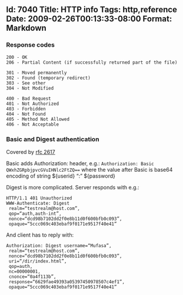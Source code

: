 Id: 7040
Title: HTTP info
Tags: http,reference
Date: 2009-02-26T00:13:33-08:00
Format: Markdown
--------------
### Response codes

```
200 - OK
206 - Partial Content (if successfully returned part of the file)

301 - Moved permanently
302 - Found (temporary redirect)
303 - See other
304 - Not Modified

400 - Bad Request
401 - Not Authorized
403 - Forbidden
404 - Not Found
405 - Method Not Allowed
406 - Not Acceptable
```

### Basic and Digest authentication

Covered by [rfc 2617](http://www.ietf.org/rfc/rfc2617.txt)

Basic adds Authorization: header, e.g.:
`Authorization: Basic QWxhZGRpbjpvcGVuIHNlc2FtZQ==` where the value
after Basic is base64 encoding of string \${userid} “:” \${password}

Digest is more complicated. Server responds with e.g.:
```
HTTP/1.1 401 Unauthorized
WWW-Authenticate: Digest
 realm=“testrealm@host.com”,
 qop=“auth,auth-int”,
 nonce=“dcd98b7102dd2f0e8b11d0f600bfb0c093”,
 opaque=“5ccc069c403ebaf9f0171e9517f40e41”
```

And client has to reply with:
```
Authorization: Digest username=“Mufasa”,
 realm=“testrealm@host.com”,
 nonce=“dcd98b7102dd2f0e8b11d0f600bfb0c093”,
 uri=“/dir/index.html”,
 qop=auth,
 nc=00000001,
 cnonce=“0a4f113b”,
 response=“6629fae49393a05397450978507c4ef1”,
 opaque=“5ccc069c403ebaf9f0171e9517f40e41”
```
